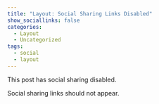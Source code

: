 ```yaml
---
title: "Layout: Social Sharing Links Disabled"
show_sociallinks: false
categories:
  - Layout
  - Uncategorized
tags:
  - social
  - layout
---
```


This post has social sharing disabled.

Social sharing links should not appear.